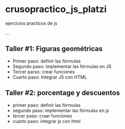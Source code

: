 # crusopractico_js_platzi
ejercicios practicos de js

...

## Taller #1: Figuras geométricas

- Primer paso: definir las fórmulas
- Segundo paso: implementar las fórmulas en JS
- Tercer parso: crear funciones 
- Cuarto paso: Integrar JS con HTML

## Taller #2: porcentage y descuentos

- primer paso: definir las fórmulas
- segundo paso: implementar las fórmulas en js
- tercer paso: craar funciones
- cuarto paso: integrar js con html

